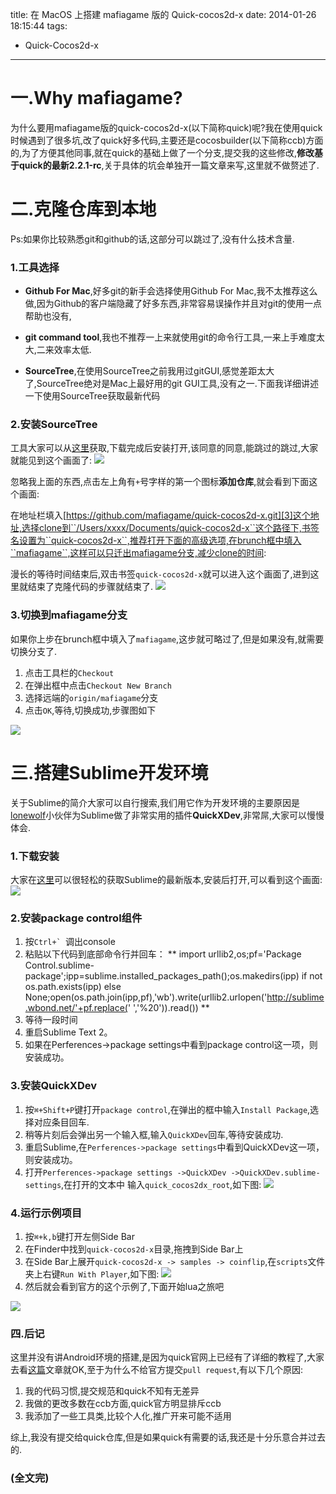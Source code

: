 title: 在 MacOS 上搭建 mafiagame 版的 Quick-cocos2d-x
date: 2014-01-26 18:15:44
tags:
- Quick-Cocos2d-x
---

# 一.Why mafiagame?

为什么要用mafiagame版的quick-cocos2d-x(以下简称quick)呢?我在使用quick时候遇到了很多坑,改了quick好多代码,主要还是cocosbuilder(以下简称ccb)方面的,为了方便其他同事,就在quick的基础上做了一个分支,提交我的这些修改,**修改基于quick的最新2.2.1-rc**,关于具体的坑会单独开一篇文章来写,这里就不做赘述了.
<!--more-->

# 二.克隆仓库到本地
Ps:如果你比较熟悉git和github的话,这部分可以跳过了,没有什么技术含量.


### 1.工具选择

+ **Github For Mac**,好多git的新手会选择使用Github For Mac,我不太推荐这么做,因为Github的客户端隐藏了好多东西,非常容易误操作并且对git的使用一点帮助也没有,

+ **git command tool**,我也不推荐一上来就使用git的命令行工具,一来上手难度太大,二来效率太低.

+ **SourceTree**,在使用SourceTree之前我用过gitGUI,感觉差距太大了,SourceTree绝对是Mac上最好用的git GUI工具,没有之一.下面我详细讲述一下使用SourceTree获取最新代码

### 2.安装SourceTree
工具大家可以从[这里][1]获取,下载完成后安装打开,该同意的同意,能跳过的跳过,大家就能见到这个画面了:
![][2]

忽略我上面的东西,点击左上角有`` + ``号字样的第一个图标**添加仓库**,就会看到下面这个画面:

在地址栏填入[https://github.com/mafiagame/quick-cocos2d-x.git][3]这个地址,选择clone到``/Users/xxxx/Documents/quick-cocos2d-x``这个路径下,书签名设置为``quick-cocos2d-x``,推荐打开下面的高级选项,在brunch框中填入``mafiagame``,这样可以只迁出mafiagame分支,减少clone的时间:



漫长的等待时间结束后,双击书签``quick-cocos2d-x``就可以进入这个画面了,进到这里就结束了克隆代码的步骤就结束了.
![][5]

### 3.切换到mafiagame分支
如果你上步在brunch框中填入了``mafiagame``,这步就可略过了,但是如果没有,就需要切换分支了.

1. 点击工具栏的``Checkout``
2. 在弹出框中点击``Checkout New Branch``
3. 选择远端的``origin/mafiagame``分支
4. 点击``OK``,等待,切换成功,步骤图如下

![][12]


# 三.搭建Sublime开发环境
关于Sublime的简介大家可以自行搜索,我们用它作为开发环境的主要原因是[lonewolf][4]小伙伴为Sublime做了非常实用的插件**QuickXDev**,非常屌,大家可以慢慢体会.
### 1.下载安装
大家在[这里][6]可以很轻松的获取Sublime的最新版本,安装后打开,可以看到这个画面:
![][7]
### 2.安装package control组件
1. 按``Ctrl+` ``调出console
2. 粘贴以下代码到底部命令行并回车：
**
import urllib2,os;pf='Package Control.sublime-package';ipp=sublime.installed_packages_path();os.makedirs(ipp) if not os.path.exists(ipp) else None;open(os.path.join(ipp,pf),'wb').write(urllib2.urlopen('http://sublime.wbond.net/'+pf.replace(' ','%20')).read())
**
3. 等待一段时间
4. 重启Sublime Text 2。
5. 如果在Perferences->package settings中看到package control这一项，则安装成功。

### 3.安装QuickXDev
1. 按``⌘+Shift+P``键打开``package control``,在弹出的框中输入``Install Package``,选择对应条目回车.
2. 稍等片刻后会弹出另一个输入框,输入``QuickXDev``回车,等待安装成功.
3. 重启Sublime,在``Perferences->package settings``中看到QuickXDev这一项，则安装成功。
4. 打开``Perferences->package settings ->QuickXDev ->QuickXDev.sublime-settings``,在打开的文本中
输入``quick_cocos2dx_root``,如下图:
![][8]

### 4.运行示例项目
1. 按``⌘+k,b``键打开左侧Side Bar
2. 在Finder中找到``quick-cocos2d-x``目录,拖拽到Side Bar上
3. 在Side Bar上展开``quick-cocos2d-x -> samples -> coinflip``,在``scripts``文件夹上右键``Run With Player``,如下图:
![][9]
4. 然后就会看到官方的这个示例了,下面开始lua之旅吧

![][10]



### 四.后记
这里并没有讲Android环境的搭建,是因为quick官网上已经有了详细的教程了,大家去看[这篇][11]文章就OK,至于为什么不给官方提交``pull request``,有以下几个原因:

1. 我的代码习惯,提交规范和quick不知有无差异
2. 我做的更改多数在ccb方面,quick官方明显排斥ccb
3. 我添加了一些工具类,比较个人化,推广开来可能不适用

综上,我没有提交给quick仓库,但是如果quick有需要的话,我还是十分乐意合并过去的.


### (全文完)






[1]:http://sourcetreeapp.com/
[2]:http://ww1.sinaimg.cn/large/7f870d23jw1ecx5w2og63j20ho0jcgmf.jpg
[3]:https://github.com/mafiagame/quick-cocos2d-x.git
[4]:http://my.oschina.net/lonewolf/blog/176266
[5]:http://ww1.sinaimg.cn/large/7f870d23jw1ecx7e1oywgj21720rk7di.jpg
[6]:http://www.sublimetext.com/
[7]:http://ww2.sinaimg.cn/large/7f870d23jw1ecx7lzwmtxj20jg0gjdge.jpg
[8]:http://ww2.sinaimg.cn/large/7f870d23jw1ecx868doczj20re0gj402.jpg
[9]:http://ww1.sinaimg.cn/large/7f870d23jw1ecxu1qcduzj20c80dddh5.jpg
[10]:http://ww4.sinaimg.cn/large/7f870d23jw1ecxu86hshsj20kw0kljw9.jpg
[11]:http://cn.quick-x.com/?p=415
[12]:http://ww1.sinaimg.cn/large/7f870d23jw1ecxuv0vkj6j20ta08uju7.jpg


